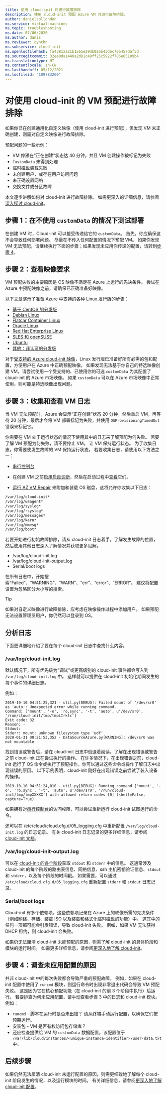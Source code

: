 ```yaml
---
title: 使用 cloud-init 时进行故障排除
description: 使用 cloud-init 预配 Azure VM 时进行故障排除。
author: danielsollondon
ms.service: virtual-machines
ms.topic: troubleshooting
ms.date: 07/06/2020
ms.author: danis
ms.reviewer: cynthn
ms.subservice: cloud-init
ms.openlocfilehash: fa4381aa21b1565e29db026b43dbc70b457daf5d
ms.sourcegitcommit: 32ee8da1440a2d81c49ff25c5922f786e85109b4
ms.translationtype: HT
ms.contentlocale: zh-CN
ms.lasthandoff: 05/12/2021
ms.locfileid: "109783200"
---
```

# <a name="troubleshooting-vm-provisioning-with-cloud-init"></a>对使用 cloud-init 的 VM 预配进行故障排除

如果你已在创建通用化自定义映像（使用 cloud-init 进行预配），但发现 VM 未正确创建，则需对自定义映像进行故障排除。

预配问题的一些示例：
- VM 停滞在“正在创建”状态达 40 分钟，并且 VM 创建操作被标记为失败
- `CustomData` 未得到处理
- 临时磁盘装载失败
- 未创建用户，或存在用户访问问题
- 未正确设置网络
- 交换文件或分区故障

本文逐步讲解如何对 cloud-init 进行故障排除。 如需更深入的详细信息，请参阅[深入探讨 cloud-init](./cloud-init-deep-dive.md)。

## <a name="step-1-test-the-deployment-without-customdata"></a>步骤 1：在不使用 `customData` 的情况下测试部署

在创建 VM 时，Cloud-init 可以接受传递给它的 `customData`。 首先，你应确保这不会导致任何部署问题。 尽量在不传入任何配置的情况下预配 VM。 如果你发现 VM 无法预配，请继续执行下面的步骤；如果发现未应用你传递的配置，请转到[步骤 4]()。 

## <a name="step-2-review-image-requirements"></a>步骤 2：查看映像要求
VM 预配失败的主要原因是 OS 映像不满足在 Azure 上运行的先决条件。 尝试在 Azure 中预配映像之前，请确保已正确准备好映像。 


以下文章演示了准备 Azure 中支持的各种 Linux 发行版的步骤：

- [基于 CentOS 的分发版](create-upload-centos.md)
- [Debian Linux](debian-create-upload-vhd.md)
- [Flatcar Container Linux](flatcar-create-upload-vhd.md)
- [Oracle Linux](oracle-create-upload-vhd.md)
- [Red Hat Enterprise Linux](redhat-create-upload-vhd.md)
- [SLES 和 openSUSE](suse-create-upload-vhd.md)
- [Ubuntu](create-upload-ubuntu.md)
- [其他：非认可的分发版](create-upload-generic.md)

对于[受支持的 Azure cloud-init 映像](./using-cloud-init.md)，Linux 发行版已准备好所有必需的包和配置，方便用户在 Azure 中正确预配映像。 如果发现无法基于你自己的特选映像创建 VM，请尝试使用一个受支持的、已使用你的可选 `customData` 为其配置了 cloud-init 的 Azure 市场映像。 如果 `customData` 可以在 Azure 市场映像中正常使用，则可能是特选映像出现问题。

## <a name="step-3-collect--review-vm-logs"></a>步骤 3：收集和查看 VM 日志

当 VM 无法预配时，Azure 会显示“正在创建”状态 20 分钟，然后重启 VM，再等待 20 分钟，最后才会将 VM 部署标记为失败，并使用 `OSProvisioningTimedOut` 错误来标记它。

你需要在 VM 处于运行状态的情况下使用其中的日志来了解预配为何失败。  若要了解 VM 预配为何失败，请不要停止 VM。 让 VM 保持运行状态。 为了收集日志，你需要使发生故障的 VM 保持运行状态。 若要收集日志，请使用以下方法之一：

- [串行控制台](/troubleshoot/azure/virtual-machines/serial-console-grub-single-user-mode)

- 在创建 VM 之前[启用启动诊断](/previous-versions/azure/virtual-machines/linux/tutorial-monitor#enable-boot-diagnostics)，然后在启动过程中[查看](/previous-versions/azure/virtual-machines/linux/tutorial-monitor#view-boot-diagnostics)它们。

- [运行 AZ VM Repair](/troubleshoot/azure/virtual-machines/repair-linux-vm-using-azure-virtual-machine-repair-commands) 来附加和装载 OS 磁盘，这将允许你收集以下日志：
```bash
/var/log/cloud-init*
/var/log/waagent*
/var/log/syslog*
/var/log/rsyslog*
/var/log/messages*
/var/log/kern*
/var/log/dmesg*
/var/log/boot*
```
若要开始进行初始故障排除，请从 cloud-init 日志着手，了解发生故障的位置，然后使用其他日志深入了解情况并获取更多见解。 
* /var/log/cloud-init.log
* /var/log/cloud-init-output.log
* Serial/boot logs

在所有日志中，开始搜索“Failed”、“WARNING”、“WARN”、“err”、“error”、“ERROR”。 建议将配置设置为忽略区分大小写的搜索。 

> [!TIP]
> 如果对自定义映像进行故障排除，应考虑在映像操作过程中添加用户。 如果预配无法设置管理员用户，你仍然可以登录到 OS。

## <a name="analyzing-the-logs"></a>分析日志

下面更详细地介绍了要在每个 cloud-init 日志中查找什么内容。

### <a name="varlogcloud-initlog"></a>/var/log/cloud-init.log

默认情况下，所有优先级为“调试”或更高级别的 cloud-init 事件都会写入到 `/var/log/cloud-init.log` 中。 这样就可以提供在 cloud-init 初始化期间发生的每个事件的详细日志。 

例如：

```console
2019-10-10 04:51:25,321 - util.py[DEBUG]: Failed mount of '/dev/sr0' as 'auto': Unexpected error while running command.
Command: ['mount', '-o', 'ro,sync', '-t', 'auto', u'/dev/sr0', '/run/cloud-init/tmp/tmpLIrklc']
Exit code: 32
Reason: -
Stdout:
Stderr: mount: unknown filesystem type 'udf'
2020-01-31 00:21:53,352 - DataSourceAzure.py[WARNING]: /dev/sr0 was not mountable
```


找到错误或警告后，请在 cloud-init 日志中倒退着阅读，了解在出现错误或警告之前 cloud-init 正在尝试执行的操作。 在许多情况下，在出现错误之前，cloud-init 运行了 OS 命令或执行了预配操作。你可以通过这些命令或操作了解日志中出现错误的原因。 以下示例表明，cloud-init 刚好在出现错误之前尝试了装入设备的操作。

```output
2019-10-10 04:51:24,010 - util.py[DEBUG]: Running command ['mount', '-o', 'ro,sync', '-t', 'auto', u'/dev/sr0', '/run/cloud-init/tmp/tmpXXXXX'] with allowed return codes [0] (shell=False, capture=True)
```

如果拥有对[串行控制台](/troubleshoot/azure/virtual-machines/serial-console-grub-single-user-mode)的访问权限，可以尝试重新运行 cloud-init 试图运行的命令。

还可以在 /etc/cloud/cloud.cfg.d/05_logging.cfg 中重新配置 `/var/log/cloud-init.log` 的日志记录。 有关 cloud-init 日志记录的更多详细信息，请参阅 [cloud-init 文档](https://cloudinit.readthedocs.io/en/latest/topics/logging.html)。 

### <a name="varlogcloud-init-outputlog"></a>/var/log/cloud-init-output.log

可以在 [cloud-init 的各个阶段](cloud-init-deep-dive.md)获取 `stdout` 和 `stderr` 中的信息。 这通常涉及 cloud-init 的每个阶段的路由表信息、网络信息、ssh 主机密钥验证信息、`stdout` 和 `stderr`，以及每个阶段的时间戳。 如果需要，可以通过 `/etc/cloud/cloud.cfg.d/05_logging.cfg` 重新配置 `stderr` 和 `stdout` 日志记录。

### <a name="serialboot-logs"></a>Serial/boot logs 

Cloud-init 有多个依赖项，这些依赖项记录在 Azure 上的映像所需的先决条件（例如网络、存储、装载 ISO 以及装载和格式化临时磁盘的功能）中。 这其中的任何一项都可能会引发错误，导致 cloud-init 失败。 例如，如果 VM 无法获得 DHCP 租约，则 cloud-init 会失败。

如果仍无法厘清 cloud-init 未能预配的原因，则需了解 cloud-init 的具体阶段和模块的运行时间。 如需更多详细信息，请参阅[更深入地了解 cloud-init](cloud-init-deep-dive.md)。


## <a name="step-4-investigate-why-the-configuration-isnt-being-applied"></a>步骤 4：调查未应用配置的原因
并非 cloud-init 中的每次失败都会导致严重的预配故障。 例如，如果在 cloud-init 配置中使用了 `runcmd` 模块，则运行命令时出现非零退出代码会导致 VM 预配失败。 这是因为它在核心预配功能（在 cloud-init 的前 3 个阶段中执行）后运行。 若要排查为何未应用配置，请手动查看步骤 3 中的日志和 cloud-init 模块。 例如：

- `runcmd` - 脚本在运行时是否未出错？ 请从终端手动运行配置，以确保它们按预期运行。
- 安装包 - VM 是否有权访问包存储库？
- 还应检查提供给 VM 的 `customData` 数据配置，该配置位于 `/var/lib/cloud/instances/<unique-instance-identifier>/user-data.txt` 中。


## <a name="next-steps"></a>后续步骤

如果仍然无法厘清 cloud-init 未运行配置的原因，则需更细致地了解每个 cloud-init 阶段发生的情况，以及运行模块的时间。 有关详细信息，请参阅[更深入地了解 cloud-init 配置](./cloud-init-deep-dive.md)。